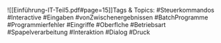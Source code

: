 
![[Einführung-IT-Teil5.pdf#page=15]]Tags & Topics:
   #Steuerkommandos
   #Interactive
   #Eingaben
   #vonZwischenergebnissen
   #BatchProgramme
   #Programmierfehler
   #Eingriffe
   #Oberflche
   #Betriebsart
   #Spapelverarbeitung
   #Interaktion
   #Dialog
   #Druck